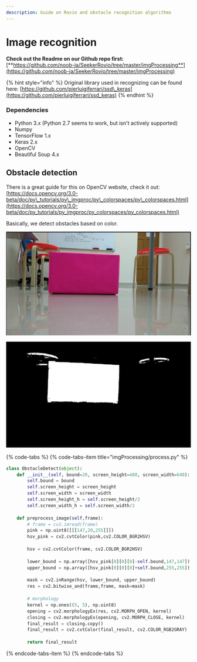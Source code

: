 ```yaml
---
description: Guide on Rovio and obstacle recognition algorithms
---
```


# Image recognition

**Check out the Readme on our Github repo first:** [**https://github.com/noob-ja/SeekerRovio/tree/master/imgProcessing**](https://github.com/noob-ja/SeekerRovio/tree/master/imgProcessing)



{% hint style="info" %}
Original library used in recognizing can be found here: [https://github.com/pierluigiferrari/ssd\_keras](https://github.com/pierluigiferrari/ssd_keras)
{% endhint %}

### Dependencies

* Python 3.x \(Python 2.7 seems to work, but isn't actively supported\)
* Numpy
* TensorFlow 1.x
* Keras 2.x
* OpenCV
* Beautiful Soup 4.x



## Obstacle detection

There is a great guide for this on OpenCV website, check it out: [https://docs.opencv.org/3.0-beta/doc/py\_tutorials/py\_imgproc/py\_colorspaces/py\_colorspaces.html](https://docs.opencv.org/3.0-beta/doc/py_tutorials/py_imgproc/py_colorspaces/py_colorspaces.html)

Basically, we detect obstacles based on color. 

![Before ](.gitbook/assets/image%20%281%29.png)

![After](.gitbook/assets/image%20%282%29.png)



{% code-tabs %}
{% code-tabs-item title="imgProcessing/process.py" %}
```python
class ObstacleDetect(object):
    def __init__(self, bound=20, screen_height=480, screen_width=640):
        self.bound = bound
        self.screen_height = screen_height
        self.screen_width = screen_width
        self.screen_height_h = self.screen_height/2
        self.screen_width_h = self.screen_width/2

    def preprocess_image(self,frame):
        # frame = cv2.imread(frame)
        pink = np.uint8([[[147,20,255]]])
        hsv_pink = cv2.cvtColor(pink,cv2.COLOR_BGR2HSV)

        hsv = cv2.cvtColor(frame, cv2.COLOR_BGR2HSV)

        lower_bound = np.array([hsv_pink[0][0][0]-self.bound,147,147])
        upper_bound = np.array([hsv_pink[0][0][0]+self.bound,255,255])

        mask = cv2.inRange(hsv, lower_bound, upper_bound)
        res = cv2.bitwise_and(frame,frame, mask=mask)

        # morphology
        kernel = np.ones((5, 5), np.uint8)
        opening = cv2.morphologyEx(res, cv2.MORPH_OPEN, kernel)
        closing = cv2.morphologyEx(opening, cv2.MORPH_CLOSE, kernel)
        final_result = closing.copy()
        final_result = cv2.cvtColor(final_result, cv2.COLOR_RGB2GRAY)

        return final_result
```
{% endcode-tabs-item %}
{% endcode-tabs %}

